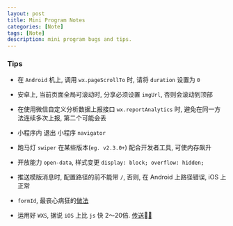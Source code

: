 ```yaml
---
layout: post
title: Mini Program Notes
categories: [Note]
tags: [Note]
description: mini program bugs and tips.
---
```


### Tips

 * 在 `Android` 机上, 调用 `wx.pageScrollTo` 时, 请将 `duration` 设置为 `0`

 * 安卓上, 当前页面全局可滚动时, 分享必须设置 `imgUrl`, 否则会滚动到顶部

 * 在使用微信自定义分析数据上报接口 `wx.reportAnalytics` 时, 避免在同一方法连续多次上报, 第二个可能会丢

 * 小程序内 退出 小程序 `navigator`

 * 跑马灯 `swiper` 在某些版本(`eg. v2.3.0+`) 配合开发者工具, 可使内存飙升

 * 开放能力 `open-data`, 样式变更 `display: block; overflow: hidden;`

 * 推送模版消息时, 配置路径的前不能带 `/`, 否则, 在 Android 上路径错误, iOS 上正常

 * `formId`, 最丧心病狂的[做法](https://developers.weixin.qq.com/community/develop/doc/0000e29a094a004fa7b75327c51c00)

 * 运用好 `WXS`, 据说 `iOS` 上比 `js` 快 2～20倍. [传送🚪](https://developers.weixin.qq.com/miniprogram/dev/framework/view/wxs/)